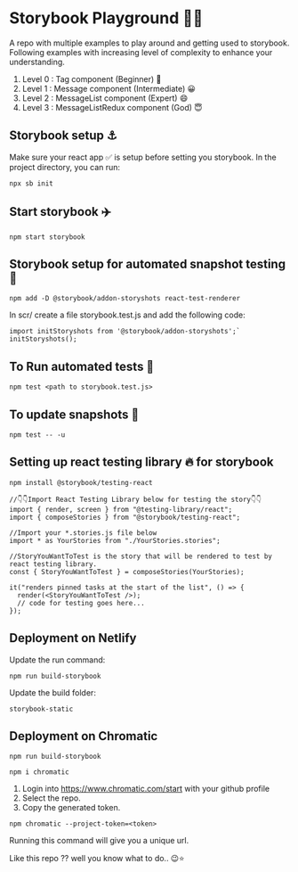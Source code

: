 # Storybook Playground 📕📖

A repo with multiple examples to play around and getting used to storybook.
Following examples with increasing level of complexity to enhance your understanding.

  1. Level 0 : Tag component (Beginner) 🙂
  2. Level 1 : Message component (Intermediate) 😀
  3. Level 2 : MessageList component (Expert) 😄
  4. Level 3 : MessageListRedux component (God) 😇

## Storybook setup ⚓️

Make sure your react app ✅ is setup before setting you storybook. In the project directory, you can run:

```
npx sb init
```


## Start storybook ✈️

```
npm start storybook
```


## Storybook setup for automated snapshot testing 🧩

```
npm add -D @storybook/addon-storyshots react-test-renderer
```


In scr/ create a file storybook.test.js and add the following code:

```
import initStoryshots from '@storybook/addon-storyshots';`
initStoryshots();
```


## To Run automated tests 🧪

```
npm test <path to storybook.test.js>
```


## To update snapshots 🧩

```
npm test -- -u
```


## Setting up react testing library 🔥 for storybook 

```
npm install @storybook/testing-react
```

```
//👇👇Import React Testing Library below for testing the story👇👇
import { render, screen } from "@testing-library/react";
import { composeStories } from "@storybook/testing-react";

//Import your *.stories.js file below
import * as YourStories from "./YourStories.stories";

//StoryYouWantToTest is the story that will be rendered to test by react testing library.
const { StoryYouWantToTest } = composeStories(YourStories);

it("renders pinned tasks at the start of the list", () => {
  render(<StoryYouWantToTest />);
  // code for testing goes here...
});
```

## Deployment on Netlify

Update the run command: 
```
npm run build-storybook
```
Update the build folder:
```
storybook-static
```

## Deployment on Chromatic 

```
npm run build-storybook
```
```
npm i chromatic
```
1. Login into https://www.chromatic.com/start with your github profile
2. Select the repo.
3. Copy the generated token.

```
npm chromatic --project-token=<token>
```
Running this command will give you a unique url.

Like this repo ?? well you know what to do.. 😉⭐
